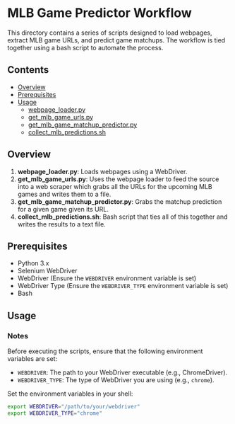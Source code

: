 # MLB Game Predictor Workflow

This directory contains a series of scripts designed to load webpages, extract MLB game URLs, and predict game matchups. The workflow is tied together using a bash script to automate the process.

## Contents

- [Overview](#overview)
- [Prerequisites](#prerequisites)
- [Usage](#usage)
  - [webpage_loader.py](#webpage_loaderpy)
  - [get_mlb_game_urls.py](#get_mlb_game_urlspy)
  - [get_mlb_game_matchup_predictor.py](#get_mlb_game_matchup_predictorpy)
  - [collect_mlb_predictions.sh](#collect_mlb_predictionssh)

## Overview

1. **webpage_loader.py**: Loads webpages using a WebDriver.
2. **get_mlb_game_urls.py**: Uses the webpage loader to feed the source into a web scraper which grabs all the URLs for the upcoming MLB games and writes them to a file.
3. **get_mlb_game_matchup_predictor.py**: Grabs the matchup prediction for a given game given its URL.
4. **collect_mlb_predictions.sh**: Bash script that ties all of this together and writes the results to a text file.

## Prerequisites

- Python 3.x
- Selenium WebDriver
- WebDriver (Ensure the `WEBDRIVER` environment variable is set)
- WebDriver Type (Ensure the `WEBDRIVER_TYPE` environment variable is set)
- Bash

## Usage
### Notes

Before executing the scripts, ensure that the following environment variables are set:

- `WEBDRIVER`: The path to your WebDriver executable (e.g., ChromeDriver).
- `WEBDRIVER_TYPE`: The type of WebDriver you are using (e.g., `chrome`).

Set the environment variables in your shell:

```bash
export WEBDRIVER="/path/to/your/webdriver"
export WEBDRIVER_TYPE="chrome"
```